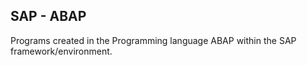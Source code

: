<h2>SAP - ABAP</h2>

Programs created in the Programming language ABAP within the SAP framework/environment.
